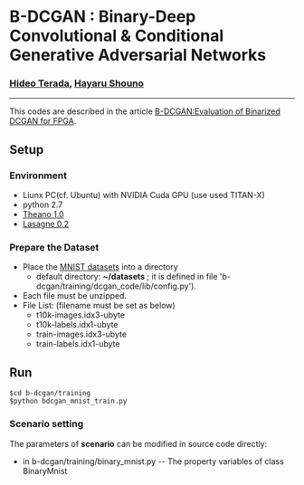 # B-DCGAN : Binary-Deep Convolutional & Conditional Generative Adversarial Networks
### [Hideo Terada](http://terada-h.hatenablog.com/), [Hayaru Shouno](http://daemon.inf.uec.ac.jp/ja/)
___
This codes are described in the article [B-DCGAN:Evaluation of Binarized DCGAN for FPGA](https://arxiv.org/abs/1803.10930).

## Setup
### Environment
- Liunx PC(cf. Ubuntu) with NVIDIA Cuda GPU (use used TITAN-X)
- python 2.7
- [Theano 1.0](http://deeplearning.net/software/theano/)
- [Lasagne 0.2](https://lasagne.readthedocs.io/en/latest/)

### Prepare the Dataset
- Place the [MNIST datasets](http://yann.lecun.com/exdb/mnist/) into a directory
  - default directory: **~/datasets** ; it is defined in file 'b-dcgan/training/dcgan_code/lib/config.py').
- Each file must be unzipped.
- File List: (filename must be set as below)
  - t10k-images.idx3-ubyte
  - t10k-labels.idx1-ubyte
  - train-images.idx3-ubyte
  - train-labels.idx1-ubyte

## Run
~~~
$cd b-dcgan/training
$python bdcgan_mnist_train.py
~~~
### Scenario setting
The parameters of **scenario** can be modified in source code directly:
- in b-dcgan/training/binary_mnist.py
-- The property variables of class BinaryMnist

